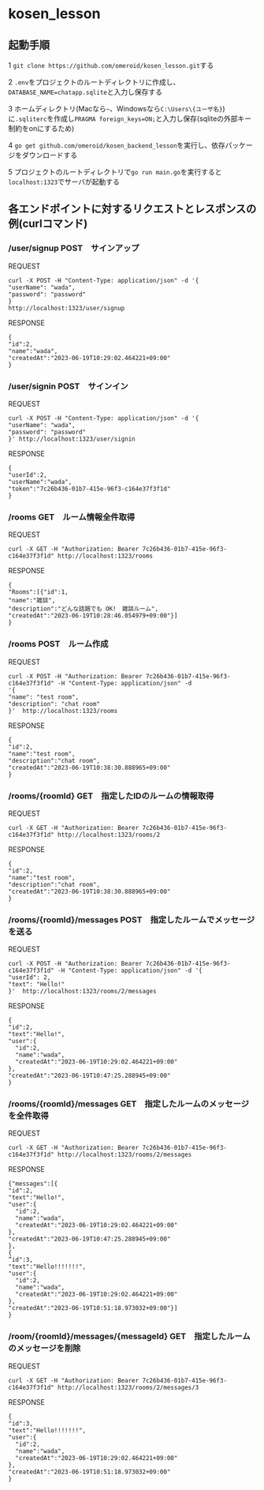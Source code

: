 # kosen_lesson

## 起動手順
1 `git clone https://github.com/omeroid/kosen_lesson.git`する

2 `.env`をプロジェクトのルートディレクトリに作成し、`DATABASE_NAME=chatapp.sqlite`と入力し保存する

3 ホームディレクトリ(Macなら`~`、Windowsなら`C:\Users\{ユーザ名}`)に`.sqliterc`を作成し`PRAGMA foreign_keys=ON;`と入力し保存(sqliteの外部キー制約をonにするため)

4 `go get github.com/omeroid/kosen_backend_lesson`を実行し、依存パッケージをダウンロードする

5 プロジェクトのルートディレクトリで`go run main.go`を実行すると`localhost:1323`でサーバが起動する
## 各エンドポイントに対するリクエストとレスポンスの例(curlコマンド)

### /user/signup POST　サインアップ
REQUEST
```
curl -X POST -H "Content-Type: application/json" -d '{
"userName": "wada",
"password": "password"
}
http://localhost:1323/user/signup
```
                                                       
RESPONSE 
```
{
"id":2,
"name":"wada",
"createdAt":"2023-06-19T10:29:02.464221+09:00"
}
```
  
### /user/signin POST　サインイン
REQUEST
```
curl -X POST -H "Content-Type: application/json" -d '{
"userName": "wada",
"password": "password"
}' http://localhost:1323/user/signin
```
                                
RESPONSE
```
{
"userId":2,
"userName":"wada",
"token":"7c26b436-01b7-415e-96f3-c164e37f3f1d"
}
```
   
### /rooms GET　ルーム情報全件取得
REQUEST
```
curl -X GET -H "Authorization: Bearer 7c26b436-01b7-415e-96f3-c164e37f3f1d" http://localhost:1323/rooms
```

RESPONSE
```
{
"Rooms":[{"id":1,
"name":"雑談",
"description":"どんな話題でも OK!　雑談ルーム",
"createdAt":"2023-06-19T10:28:46.054979+09:00"}]
}
```
       
### /rooms POST　ルーム作成
REQUEST
```
curl -X POST -H "Authorization: Bearer 7c26b436-01b7-415e-96f3-c164e37f3f1d" -H "Content-Type: application/json" -d 
'{
"name": "test room",
"description": "chat room"
}'  http://localhost:1323/rooms
```
  
RESPONSE
```
{
"id":2,
"name":"test room",
"description":"chat room",
"createdAt":"2023-06-19T10:38:30.888965+09:00"
}
```
                     
### /rooms/{roomId} GET　指定したIDのルームの情報取得
REQUEST
```
curl -X GET -H "Authorization: Bearer 7c26b436-01b7-415e-96f3-c164e37f3f1d" http://localhost:1323/rooms/2
```

RESPONSE
```
{
"id":2,
"name":"test room",
"description":"chat room",
"createdAt":"2023-06-19T10:38:30.888965+09:00"
}
```

### /rooms/{roomId}/messages POST　指定したルームでメッセージを送る
REQUEST
```
curl -X POST -H "Authorization: Bearer 7c26b436-01b7-415e-96f3-c164e37f3f1d" -H "Content-Type: application/json" -d '{
"userId": 2,
"text": "Hello!"
}'  http://localhost:1323/rooms/2/messages
```

RESPONSE
```
{
"id":2,
"text":"Hello!",
"user":{
  "id":2,
  "name":"wada",
  "createdAt":"2023-06-19T10:29:02.464221+09:00"
},
"createdAt":"2023-06-19T10:47:25.288945+09:00"
}
```

### /rooms/{roomId}/messages GET　指定したルームのメッセージを全件取得

REQUEST 
```
curl -X GET -H "Authorization: Bearer 7c26b436-01b7-415e-96f3-c164e37f3f1d" http://localhost:1323/rooms/2/messages
```

RESPONSE
```
{"messages":[{
"id":2,
"text":"Hello!",
"user":{
  "id":2,
  "name":"wada",
  "createdAt":"2023-06-19T10:29:02.464221+09:00"
},
"createdAt":"2023-06-19T10:47:25.288945+09:00"
},
{
”id":3,
"text":"Hello!!!!!!!",
"user":{
  "id":2,
  "name":"wada",
  "createdAt":"2023-06-19T10:29:02.464221+09:00"
},
"createdAt":"2023-06-19T10:51:18.973032+09:00"}]
}
```
  
### /room/{roomId}/messages/{messageId} GET　指定したルームのメッセージを削除

REQUEST
```
curl -X GET -H "Authorization: Bearer 7c26b436-01b7-415e-96f3-c164e37f3f1d" http://localhost:1323/rooms/2/messages/3
```

RESPONSE
```
{
"id":3,
"text":"Hello!!!!!!!",
"user":{
  "id":2,
  "name":"wada",
  "createdAt":"2023-06-19T10:29:02.464221+09:00"
},
"createdAt":"2023-06-19T10:51:18.973032+09:00"
}
```
 
 

